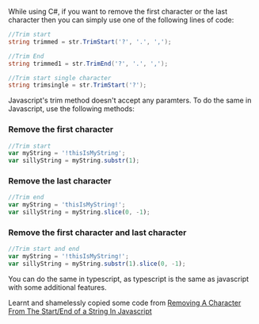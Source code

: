While using C#, if you want to remove the first character or the last character then you can simply use one of the following lines of code:

```cs
//Trim start
string trimmed = str.TrimStart('?', '.', ',');

//Trim End
string trimmed1 = str.TrimEnd('?', '.', ',');

//Trim start single character
string trimsingle = str.TrimStart('?');

```

Javascript's trim method doesn't accept any paramters. To do the same in Javascript, use the following methods:

### Remove the first character
```javascript
//Trim start
var myString = '!thisIsMyString';
var sillyString = myString.substr(1);

```

### Remove the last character
```javascript
//Trim end
var myString = 'thisIsMyString!';
var sillyString = myString.slice(0, -1);

```

### Remove the first character and last character
```javascript
//Trim start and end
var myString = '!thisIsMyString!';
var sillyString = myString.substr(1).slice(0, -1);
```

You can do the same in typescript, as typescript is the same as javascript with some additional features. 

Learnt and shamelessly copied some code from [Removing A Character From The Start/End of a String In Javascript](https://ilikekillnerds.com/2016/05/removing-character-startend-string-javascript/)
